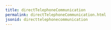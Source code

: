 ```yaml
---
title: directTelephoneCommunication
permalink: directTelephoneCommunication.html
jsonid: directtelephonecommunication
---
```

